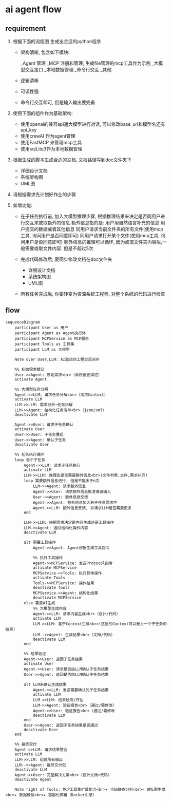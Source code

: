 # ai agent flow

## requirement

1. 根据下面的流程图 生成出合适的python程序
    * 架构清晰, 包含如下模块:

        _Agent 管理
        _MCP 注册和管理, 生成file管理的mcp工具作为示例
        _大模型交互接口
        _本地数据管理
        _命令行交互
        _其他

    * 逻辑清晰
    * 可读性强
    * 命令行交互即可, 但是输入输出要完备

2. 使用下面的组件作为基础架构:

    * 使用openai的兼容api通大模型进行对话, 可以修改base_url和模型名还有api_key
    * 使用crewAI 作为agent管理
    * 使用FastMCP 来管理mcp工具
    * 使用sqlLite3作为本地数据管理

3. 根据生成的脚本生成合适的文档, 文档路径写到doc文件夹下
    * 详细设计文档
    * 系统架构图
    * UML图

4. 请根据需求先计划好作业的步骤

5. 新增功能:
    * 在子任务执行前, 加入大模型推理步骤, 根据推理结果来决定是否同用户进行交互来或取额外的信息.额外信息指的是:
        用户用自然语言补充的信息
        用户提交的数据或者其他信息
        同用户请求当前文件夹的所有文件(使用mcp工具, 询问用户是否同意即可)
        同用户请求打开某个文件(使用mcp工具, 询问用户是否同意即可)
        额外信息的推理可以循环, 因为或取文件夹内容后,一般需要或取文件内容. 但是不超过5次
    * 完成代码修改后, 要同步修改文档在doc文件夹
        * 详细设计文档
        * 系统架构图
        * UML图

    * 所有任务完成后, 你要转变为资深系统工程师, 对整个系统的代码进行检查

## flow

```mermaid
sequenceDiagram
    participant User as 用户
    participant Agent as Agent执行体
    participant MCPService as MCP服务
    participant Tools as 工具集
    participant LLM as 大模型

    Note over User,LLM: AI驱动的工程实现闭环

    %% 初始需求提交
    User->>Agent: 原始需求<br>（自然语言描述）
    activate Agent

    %% 大模型任务分解
    Agent->>LLM: 请求任务分解<br>（需求Context）
    activate LLM
    LLM->>LLM: 需求分析→任务拆解
    LLM->>Agent: 结构化任务清单<br>（json/xml）
    deactivate LLM

    Agent->>User: 请求子任务确认
    activate User
    User->>User: 子任务重组
    User->>Agent: 确认子任务
    deactivate User

    %% 任务执行循环
    loop 每个子任务
        Agent->>LLM: 请求子任务执行
        activate LLM
        LLM->>LLM: 推理出是否需要额外信息<br>(文件列表,文件,需求补充)
        loop 需要额外信息进行, 但是不能多于n次
            LLM->>Agent: 请求额外信息
            Agent->>User: 请求额外信息批准或者输入
            User->>Agent: 额外信息反馈
            Agent->>Agent: 额外信息加入到子任务需求中
            Agent->>LLM: 额外信息反馈, 并请求LLM是否需要更多
        end
        
        LLM->>LLM: 根据需求决定是内容生成还是工具操作
        LLM->>Agent: 返回结构化操作内容
        deactivate LLM

        alt 需要工具操作
            Agent->>Agent: Agent根据生成工具指令

            %% 执行工具操作
            Agent->>MCPService: 发送Protocol指令
            activate MCPService
            MCPService->>Tools: 执行具体操作
            activate Tools
            Tools->>MCPService: 操作结果
            deactivate Tools
            MCPService->>Agent: 结构化结果
            deactivate MCPService
        else 需要AI生成
            %% 大模型生成内容
            Agent->>LLM: 请求内容生成<br>（设计/代码）
            activate LLM
            LLM->>LLM: 基于Context生成<br>(这里的Context可以是上一个子任务的结果)
            LLM-->>Agent: 生成结果<br>（文档/代码）
            deactivate LLM
        end

        %% 结果验证
        Agent->>User: 返回子任务结果
        activate User
        Agent->>User: 请求是否由LLM确认子任务结果
        User->>Agent: 返回是否由LLM确认子任务结果
 
        alt LLM来确认生成结果
            Agent->>LLM: 发送需要确认的子任务结果
            activate LLM
            LLM->>LLM: 结果检测/评估
            LLM->>Agent: 验证报告<br>（通过/需修改）
            Agent->>User: 验证报告<br>（通过/需修改
            deactivate LLM
        end
        User->>Agent: 返回子任务结果是否通过
        deactivate User
    end

    %% 最终交付
    Agent->>LLM: 请求结果整合
    activate LLM
    LLM->>LLM: 组装所有输出
    LLM-->>Agent: 最终交付包
    deactivate LLM
    Agent->>User: 完整解决方案<br>（设计文档+代码）
    deactivate Agent

    Note right of Tools: MCP工具集扩展能力<br>▸ 代码静态分析<br>▸ UML图生成<br>▸ 数据模拟<br>▸ 容器化部署（Docker引擎）
```
